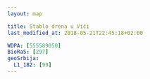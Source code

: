 ```yaml
---
layout: map

title: Stablo drena u Viči
last_modified_at: 2018-05-21T22:45:18+02:00

WDPA: [555589050]
BioRaS: [297]
geoSrbija:
  L1_182: [99]
---
```

